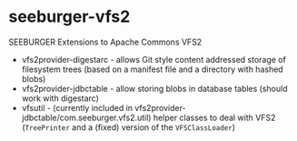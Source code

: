 seeburger-vfs2
==============

SEEBURGER Extensions to Apache Commons VFS2

* vfs2provider-digestarc - allows Git style content addressed storage of filesystem trees (based on a manifest file and a directory with hashed blobs)
* vfs2provider-jdbctable - allow storing blobs in database tables (should work with digestarc)
* vfsutil - (currently included in vfs2provider-jdbctable/com.seeburger.vfs2.util) helper classes to deal with VFS2 (`TreePrinter` and a (fixed) version of the `VFSClassLoader`)
